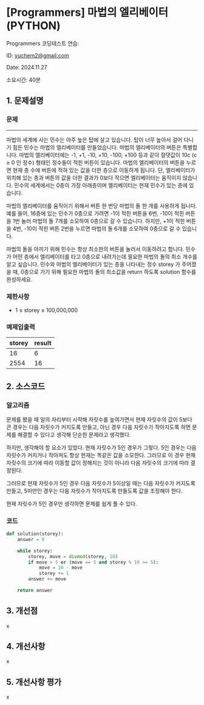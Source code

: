 # [Programmers] 마법의 엘리베이터 (PYTHON)
Programmers 코딩테스트 연습: 

ID: yuchem2@gmail.com

Date: 2024.11.27

소요시간: 40분

## 1. 문제설명

### 문제
---
마법의 세계에 사는 민수는 아주 높은 탑에 살고 있습니다. 탑이 너무 높아서 걸어 다니기 힘든 민수는 마법의 엘리베이터를 만들었습니다. 마법의 엘리베이터의 버튼은 특별합니다. 마법의 엘리베이터에는 -1, +1, -10, +10, -100, +100 등과 같이 절댓값이 10c (c ≥ 0 인 정수) 형태인 정수들이 적힌 버튼이 있습니다. 마법의 엘리베이터의 버튼을 누르면 현재 층 수에 버튼에 적혀 있는 값을 더한 층으로 이동하게 됩니다. 단, 엘리베이터가 위치해 있는 층과 버튼의 값을 더한 결과가 0보다 작으면 엘리베이터는 움직이지 않습니다. 민수의 세계에서는 0층이 가장 아래층이며 엘리베이터는 현재 민수가 있는 층에 있습니다.

마법의 엘리베이터를 움직이기 위해서 버튼 한 번당 마법의 돌 한 개를 사용하게 됩니다.예를 들어, 16층에 있는 민수가 0층으로 가려면 -1이 적힌 버튼을 6번, -10이 적힌 버튼을 1번 눌러 마법의 돌 7개를 소모하여 0층으로 갈 수 있습니다. 하지만, +1이 적힌 버튼을 4번, -10이 적힌 버튼 2번을 누르면 마법의 돌 6개를 소모하여 0층으로 갈 수 있습니다.

마법의 돌을 아끼기 위해 민수는 항상 최소한의 버튼을 눌러서 이동하려고 합니다. 민수가 어떤 층에서 엘리베이터를 타고 0층으로 내려가는데 필요한 마법의 돌의 최소 개수를 알고 싶습니다. 민수와 마법의 엘리베이터가 있는 층을 나타내는 정수 storey 가 주어졌을 때, 0층으로 가기 위해 필요한 마법의 돌의 최소값을 return 하도록 solution 함수를 완성하세요.

### 제한사항
+ 1 ≤ storey ≤ 100,000,000
### 예제입출력
| storey | result  |
|--------|---------|
| 16     | 6       |
| 2554   | 16      |

## 2. 소스코드

### 알고리즘
문제를 봤을 때 일의 자리부터 시작해 자릿수를 높여가면서 현재 자릿수의 값이 5보다 큰 경우는 다음 자릿수가 커지도록 만들고, 아닌 경우 다음 자릿수가 작아지도록 하면 문제를 해결할 수 있다고 생각해 단순한 문제라고 생각했다.

하지만, 생각해야 할 요소가 있었다. 현재 자릿수가 5인 경우가 그렇다. 
5인 경우는 다음 자릿수가 커지거나 작아져도 항상 현재는 똑같은 값을 소모한다. 그러므로 이 경우 현재 자릿수의 크기에 따라 이동할 값이 정해지는 것이 아니라 다음 자릿수의 크기에 따라 결정된다.

그러므로 현재 자릿수가 5인 경우 다음 자릿수가 5이상일 때는 다음 자릿수가 커지도록 만들고, 5미만인 경우는 다음 자릿수가 작아지도록 만들도록 값을 조정해야 한다. 

현재 자릿수가 5인 경우만 생각하면 문제를 쉽게 풀 수 있다. 


### 코드
```python
def solution(storey):
    answer = 0
    
    while storey:
        storey, move = divmod(storey, 10)
        if move > 5 or (move == 5 and storey % 10 >= 5):
            move = 10 - move
            storey += 1
        answer += move
    
    return answer
```
## 3. 개선점
x
## 4. 개선사항
x
## 5. 개선사항 평가
x
